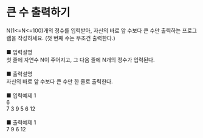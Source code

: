 # 큰 수 출력하기
N(1<=N<=100)개의 정수를 입력받아, 자신의 바로 앞 수보다 큰 수만 출력하는 프로그램을 작성하세요. (첫 번째 수는 무조건 출력한다.)<br>
<br>
■ 입력설명<br>
첫 줄에 자연수 N이 주어지고, 그 다음 줄에 N개의 정수가 입력된다.<br>
<br>
■ 출력설명<br>
자신의 바로 앞 수보다 큰 수만 한 줄로 출력한다.<br>
<br>
■ 입력예제 1<br>
6<br>
7 3 9 5 6 12<br>
<br>
■ 출력예제 1<br>
7 9 6 12